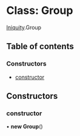 # Class: Group

[Iniquity](../modules/Iniquity.md).Group

## Table of contents

### Constructors

- [constructor](Iniquity.Group.md#constructor)

## Constructors

### constructor

• **new Group**()
